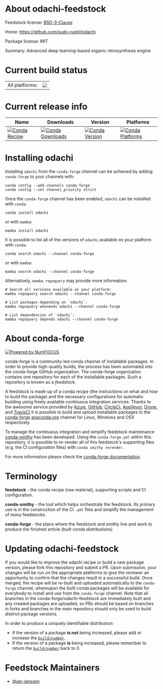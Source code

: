 About odachi-feedstock
======================

Feedstock license: [BSD-3-Clause](https://github.com/conda-forge/odachi-feedstock/blob/main/LICENSE.txt)

Home: https://github.com/sudo-rushil/odachi

Package license: MIT

Summary: Advanced deep learning-based organic retrosynthesis engine

Current build status
====================


<table><tr><td>All platforms:</td>
    <td>
      <a href="https://dev.azure.com/conda-forge/feedstock-builds/_build/latest?definitionId=17095&branchName=main">
        <img src="https://dev.azure.com/conda-forge/feedstock-builds/_apis/build/status/odachi-feedstock?branchName=main">
      </a>
    </td>
  </tr>
</table>

Current release info
====================

| Name | Downloads | Version | Platforms |
| --- | --- | --- | --- |
| [![Conda Recipe](https://img.shields.io/badge/recipe-odachi-green.svg)](https://anaconda.org/conda-forge/odachi) | [![Conda Downloads](https://img.shields.io/conda/dn/conda-forge/odachi.svg)](https://anaconda.org/conda-forge/odachi) | [![Conda Version](https://img.shields.io/conda/vn/conda-forge/odachi.svg)](https://anaconda.org/conda-forge/odachi) | [![Conda Platforms](https://img.shields.io/conda/pn/conda-forge/odachi.svg)](https://anaconda.org/conda-forge/odachi) |

Installing odachi
=================

Installing `odachi` from the `conda-forge` channel can be achieved by adding `conda-forge` to your channels with:

```
conda config --add channels conda-forge
conda config --set channel_priority strict
```

Once the `conda-forge` channel has been enabled, `odachi` can be installed with `conda`:

```
conda install odachi
```

or with `mamba`:

```
mamba install odachi
```

It is possible to list all of the versions of `odachi` available on your platform with `conda`:

```
conda search odachi --channel conda-forge
```

or with `mamba`:

```
mamba search odachi --channel conda-forge
```

Alternatively, `mamba repoquery` may provide more information:

```
# Search all versions available on your platform:
mamba repoquery search odachi --channel conda-forge

# List packages depending on `odachi`:
mamba repoquery whoneeds odachi --channel conda-forge

# List dependencies of `odachi`:
mamba repoquery depends odachi --channel conda-forge
```


About conda-forge
=================

[![Powered by
NumFOCUS](https://img.shields.io/badge/powered%20by-NumFOCUS-orange.svg?style=flat&colorA=E1523D&colorB=007D8A)](https://numfocus.org)

conda-forge is a community-led conda channel of installable packages.
In order to provide high-quality builds, the process has been automated into the
conda-forge GitHub organization. The conda-forge organization contains one repository
for each of the installable packages. Such a repository is known as a *feedstock*.

A feedstock is made up of a conda recipe (the instructions on what and how to build
the package) and the necessary configurations for automatic building using freely
available continuous integration services. Thanks to the awesome service provided by
[Azure](https://azure.microsoft.com/en-us/services/devops/), [GitHub](https://github.com/),
[CircleCI](https://circleci.com/), [AppVeyor](https://www.appveyor.com/),
[Drone](https://cloud.drone.io/welcome), and [TravisCI](https://travis-ci.com/)
it is possible to build and upload installable packages to the
[conda-forge](https://anaconda.org/conda-forge) [anaconda.org](https://anaconda.org/)
channel for Linux, Windows and OSX respectively.

To manage the continuous integration and simplify feedstock maintenance
[conda-smithy](https://github.com/conda-forge/conda-smithy) has been developed.
Using the ``conda-forge.yml`` within this repository, it is possible to re-render all of
this feedstock's supporting files (e.g. the CI configuration files) with ``conda smithy rerender``.

For more information please check the [conda-forge documentation](https://conda-forge.org/docs/).

Terminology
===========

**feedstock** - the conda recipe (raw material), supporting scripts and CI configuration.

**conda-smithy** - the tool which helps orchestrate the feedstock.
                   Its primary use is in the construction of the CI ``.yml`` files
                   and simplify the management of *many* feedstocks.

**conda-forge** - the place where the feedstock and smithy live and work to
                  produce the finished article (built conda distributions)


Updating odachi-feedstock
=========================

If you would like to improve the odachi recipe or build a new
package version, please fork this repository and submit a PR. Upon submission,
your changes will be run on the appropriate platforms to give the reviewer an
opportunity to confirm that the changes result in a successful build. Once
merged, the recipe will be re-built and uploaded automatically to the
`conda-forge` channel, whereupon the built conda packages will be available for
everybody to install and use from the `conda-forge` channel.
Note that all branches in the conda-forge/odachi-feedstock are
immediately built and any created packages are uploaded, so PRs should be based
on branches in forks and branches in the main repository should only be used to
build distinct package versions.

In order to produce a uniquely identifiable distribution:
 * If the version of a package **is not** being increased, please add or increase
   the [``build/number``](https://docs.conda.io/projects/conda-build/en/latest/resources/define-metadata.html#build-number-and-string).
 * If the version of a package **is** being increased, please remember to return
   the [``build/number``](https://docs.conda.io/projects/conda-build/en/latest/resources/define-metadata.html#build-number-and-string)
   back to 0.

Feedstock Maintainers
=====================

* [@jan-janssen](https://github.com/jan-janssen/)

